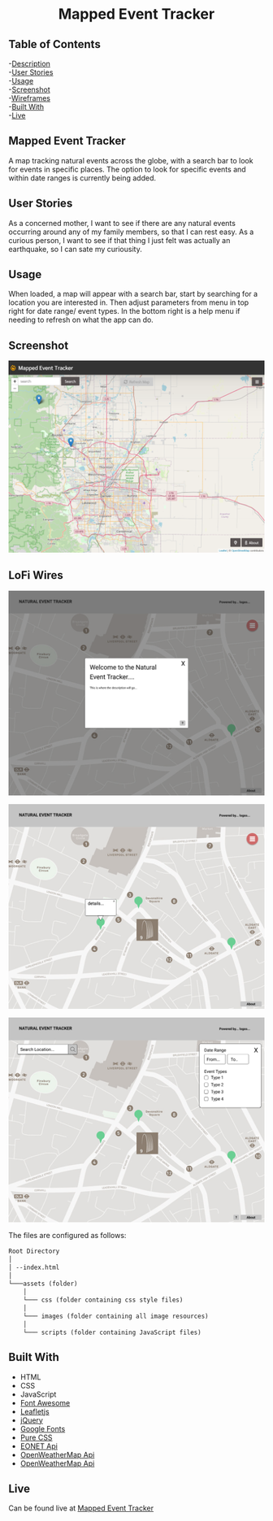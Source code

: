<h1 align="center">
  Mapped Event Tracker
</h1>

## Table of Contents
-[Description](#mapped-event-tracker)<br>
-[User Stories](#user-stories)<br>
-[Usage](#usage)<br>
-[Screenshot](#Screenshot)<br>
-[Wireframes](#lofi-wires)<br>
-[Built With](#built-with)<br>
-[Live](#live)

## Mapped Event Tracker
A map tracking natural events across the globe, with a search bar to look for events in specific places. The option to look for specific events and within date ranges is currently being added. 

## User Stories
As a concerned mother, I want to see if there are any natural events occurring around any of my family members, so that I can rest easy.
As a curious person, I want to see if that thing I just felt was actually an earthquake, so I can sate my curiousity.

## Usage
When loaded, a map will appear with a search bar, start by searching for a location you are interested in. Then adjust parameters from menu in top right for date range/ event types. In the bottom right is a help menu if needing to refresh on what the app can do.

## Screenshot
![Layout screenshot of the website](./git-images/screenshot.PNG)

## LoFi Wires
![Landing page with Welcome modal open](git-images/WelcomeScreen.png)

![Default state of application](git-images/DefaultState.png)

![Hamburger menu open](git-images/MenuOpen.png)

The files are configured as follows:
```
Root Directory
│
│ --index.html
│
└───assets (folder)
    │
    └─── css (folder containing css style files)
    │
    └─── images (folder containing all image resources)
    │
    └─── scripts (folder containing JavaScript files)
```

## Built With
<ul>
  <li>HTML</li>
  <li>CSS</li>
  <li>JavaScript</li>
  <li><a href="https://fontawesome.com/">Font Awesome</a></li>
  <li><a href="https://leafletjs.com/">Leafletjs</a></li>
  <li><a href="https://jquery.com/" >jQuery</a></li>
  <li><a href="https://fonts.google.com/" >Google Fonts</a></li>
  <li><a href="https://purecss.io/" >Pure CSS</a></li>
  <li><a href="https://eonet.gsfc.nasa.gov/" >EONET Api</a></li>
  <li><a href="https://openweathermap.org/" >OpenWeatherMap Api</a></li>
  <li><a href="https://www.openstreetmap.org/" >OpenWeatherMap Api</a></li>
</ul>

## Live
Can be found live at <a href= "https://skerans.github.io/Mapped-event-tracker/">Mapped Event Tracker</a>
